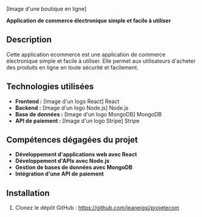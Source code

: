 [Image d'une boutique en ligne]

**Application de commerce électronique simple et facile à utiliser**

## Description

Cette application ecommerce est une application de commerce électronique simple et facile à utiliser. Elle permet aux utilisateurs d'acheter des produits en ligne en toute sécurité et facilement.

## Technologies utilisées

* **Frontend :** [Image d'un logo React] React
* **Backend :** [Image d'un logo Node.js] Node.js
* **Base de données :** [Image d'un logo MongoDB] MongoDB
* **API de paiement :** [Image d'un logo Stripe] Stripe

## Compétences dégagées du projet

* **Développement d'applications web avec React**
* **Développement d'APIs avec Node.js**
* **Gestion de bases de données avec MongoDB**
* **Intégration d'une API de paiement**

## Installation

1. Clonez le dépôt GitHub : https://github.com/jeaneigsi/projetecom

